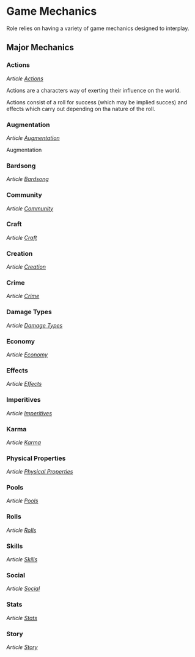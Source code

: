 # Game Mechanics

Role relies on having a variety of game mechanics designed to interplay.

## Major Mechanics

### Actions
*Article [Actions](actions.md)*

Actions are a characters way of exerting their influence on the world.

Actions consist of a roll for success (which may be implied succes) and effects which carry out depending on tha nature of the roll.

### Augmentation
*Article [Augmentation](augmentation.md)*

Augmentation 

### Bardsong
*Article [Bardsong](bardsong.md)*

### Community
*Article [Community](community.md)*

### Craft
*Article [Craft](craft.md)*

### Creation
*Article [Creation](creation.md)*

### Crime
*Article [Crime](crime.md)*

### Damage Types
*Article [Damage Types](damage-types.md)*

### Economy
*Article [Economy](economy.md)*

### Effects
*Article [Effects](effects.md)*

### Imperitives
*Article [Imperitives](imperitives.md)*

### Karma
*Article [Karma](karma.md)*

### Physical Properties
*Article [Physical Properties](physical-properties.md)*

### Pools
*Article [Pools](pools.md)*

### Rolls
*Article [Rolls](rolls.md)*

### Skills
*Article [Skills](skills.md)*

### Social
*Article [Social](social.md)*

### Stats
*Article [Stats](stats.md)*

### Story
*Article [Story](story.md)*

